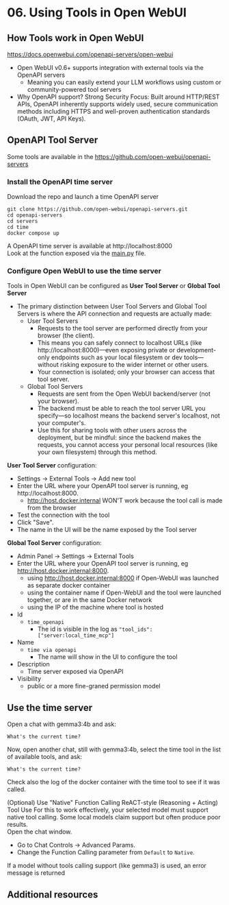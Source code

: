 # 06. Using Tools in Open WebUI


## How Tools work in Open WebUI

https://docs.openwebui.com/openapi-servers/open-webui
- Open WebUI v0.6+ supports integration with external tools via the OpenAPI servers
  - Meaning you can easily extend your LLM workflows using custom or community-powered tool servers
- Why OpenAPI support? Strong Security Focus: Built around HTTP/REST APIs, OpenAPI inherently supports widely used, secure communication methods including HTTPS and well-proven authentication standards (OAuth, JWT, API Keys).




## OpenAPI Tool Server
Some tools are available in the https://github.com/open-webui/openapi-servers


### Install the OpenAPI time server
Download the repo and launch a time OpenAPI server
```
git clone https://github.com/open-webui/openapi-servers.git
cd openapi-servers
cd servers
cd time
docker compose up
```

A OpenAPI time server is available at http://localhost:8000   
Look at the function exposed via the [main.py](https://github.com/open-webui/openapi-servers/blob/main/servers/time/main.py) file.


### Configure Open WebUI to use the time server

Tools in Open WebUI can be configured as **User Tool Server** or **Global Tool Server**
- The primary distinction between User Tool Servers and Global Tool Servers is where the API connection and requests are actually made:
  - User Tool Servers
    - Requests to the tool server are performed directly from your browser (the client).
    - This means you can safely connect to localhost URLs (like http://localhost:8000)—even exposing private or development-only endpoints such as your local filesystem or dev tools—without risking exposure to the wider internet or other users.
    - Your connection is isolated; only your browser can access that tool server.
  - Global Tool Servers
    - Requests are sent from the Open WebUI backend/server (not your browser).
    - The backend must be able to reach the tool server URL you specify—so localhost means the backend server's localhost, not your computer's. 
    - Use this for sharing tools with other users across the deployment, but be mindful: since the backend makes the requests, you cannot access your personal local resources (like your own filesystem) through this method.

**User Tool Server** configuration:
- Settings -> External Tools -> Add new tool
- Enter the URL where your OpenAPI tool server is running, eg http://localhost:8000.
  - http://host.docker.internal WON'T work because the tool call is made from the browser
- Test the connection with the tool
- Click "Save".
- The name in the UI will be the name exposed by the Tool server

**Global Tool Server** configuration:
- Admin Panel -> Settings -> External Tools
- Enter the URL where your OpenAPI tool server is running, eg http://host.docker.internal:8000.
  - using http://host.docker.internal:8000 if Open-WebUI was launched as separate docker container
  - using the container name if Open-WebUI and the tool were launched together, or are in the same Docker network
  - using the IP of the machine where tool is hosted
- Id
  - `time_openapi`
    - The id is visible in the log as `"tool_ids":["server:local_time_mcp"]`
- Name
  - `time via openapi`
    - The name will show in the UI to configure the tool
- Description
  - Time server exposed via OpenAPI
- Visibility
  - public or a more fine-graned permission model




## Use the time server

Open a chat with gemma3:4b and ask:
```
What's the current time?
```

Now, open another chat, still with gemma3:4b, select the time tool in the list of available tools, and ask:
```
What's the current time?
```
Check also the log of the docker container with the time tool to see if it was called.


(Optional) Use "Native" Function Calling ReACT-style (Reasoning + Acting) Tool Use
For this to work effectively, your selected model must support native tool calling. Some local models claim support but often produce poor results.  
Open the chat window.
- Go to Chat Controls -> Advanced Params.
- Change the Function Calling parameter from `Default` to `Native`.

If a model without tools calling support (like gemma3) is used, an error message is returned




## Additional resources

